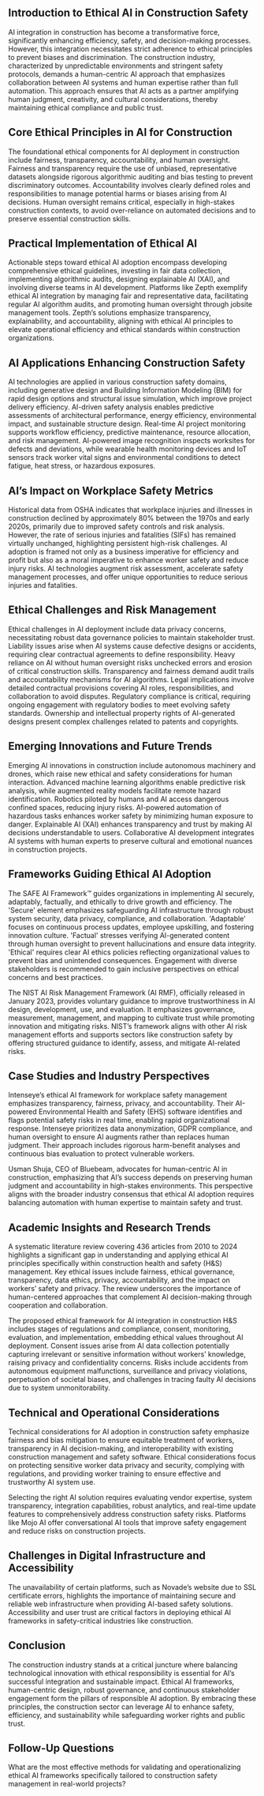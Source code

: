 ## Introduction to Ethical AI in Construction Safety
AI integration in construction has become a transformative force, significantly enhancing efficiency, safety, and decision-making processes. However, this integration necessitates strict adherence to ethical principles to prevent biases and discrimination. The construction industry, characterized by unpredictable environments and stringent safety protocols, demands a human-centric AI approach that emphasizes collaboration between AI systems and human expertise rather than full automation. This approach ensures that AI acts as a partner amplifying human judgment, creativity, and cultural considerations, thereby maintaining ethical compliance and public trust.

## Core Ethical Principles in AI for Construction
The foundational ethical components for AI deployment in construction include fairness, transparency, accountability, and human oversight. Fairness and transparency require the use of unbiased, representative datasets alongside rigorous algorithmic auditing and bias testing to prevent discriminatory outcomes. Accountability involves clearly defined roles and responsibilities to manage potential harms or biases arising from AI decisions. Human oversight remains critical, especially in high-stakes construction contexts, to avoid over-reliance on automated decisions and to preserve essential construction skills.

## Practical Implementation of Ethical AI
Actionable steps toward ethical AI adoption encompass developing comprehensive ethical guidelines, investing in fair data collection, implementing algorithmic audits, designing explainable AI (XAI), and involving diverse teams in AI development. Platforms like Zepth exemplify ethical AI integration by managing fair and representative data, facilitating regular AI algorithm audits, and promoting human oversight through jobsite management tools. Zepth’s solutions emphasize transparency, explainability, and accountability, aligning with ethical AI principles to elevate operational efficiency and ethical standards within construction organizations.

## AI Applications Enhancing Construction Safety
AI technologies are applied in various construction safety domains, including generative design and Building Information Modeling (BIM) for rapid design options and structural issue simulation, which improve project delivery efficiency. AI-driven safety analysis enables predictive assessments of architectural performance, energy efficiency, environmental impact, and sustainable structure design. Real-time AI project monitoring supports workflow efficiency, predictive maintenance, resource allocation, and risk management. AI-powered image recognition inspects worksites for defects and deviations, while wearable health monitoring devices and IoT sensors track worker vital signs and environmental conditions to detect fatigue, heat stress, or hazardous exposures.

## AI’s Impact on Workplace Safety Metrics
Historical data from OSHA indicates that workplace injuries and illnesses in construction declined by approximately 80% between the 1970s and early 2020s, primarily due to improved safety controls and risk analysis. However, the rate of serious injuries and fatalities (SIFs) has remained virtually unchanged, highlighting persistent high-risk challenges. AI adoption is framed not only as a business imperative for efficiency and profit but also as a moral imperative to enhance worker safety and reduce injury risks. AI technologies augment risk assessment, accelerate safety management processes, and offer unique opportunities to reduce serious injuries and fatalities.

## Ethical Challenges and Risk Management
Ethical challenges in AI deployment include data privacy concerns, necessitating robust data governance policies to maintain stakeholder trust. Liability issues arise when AI systems cause defective designs or accidents, requiring clear contractual agreements to define responsibility. Heavy reliance on AI without human oversight risks unchecked errors and erosion of critical construction skills. Transparency and fairness demand audit trails and accountability mechanisms for AI algorithms. Legal implications involve detailed contractual provisions covering AI roles, responsibilities, and collaboration to avoid disputes. Regulatory compliance is critical, requiring ongoing engagement with regulatory bodies to meet evolving safety standards. Ownership and intellectual property rights of AI-generated designs present complex challenges related to patents and copyrights.

## Emerging Innovations and Future Trends
Emerging AI innovations in construction include autonomous machinery and drones, which raise new ethical and safety considerations for human interaction. Advanced machine learning algorithms enable predictive risk analysis, while augmented reality models facilitate remote hazard identification. Robotics piloted by humans and AI access dangerous confined spaces, reducing injury risks. AI-powered automation of hazardous tasks enhances worker safety by minimizing human exposure to danger. Explainable AI (XAI) enhances transparency and trust by making AI decisions understandable to users. Collaborative AI development integrates AI systems with human experts to preserve cultural and emotional nuances in construction projects.

## Frameworks Guiding Ethical AI Adoption
The SAFE AI Framework™ guides organizations in implementing AI securely, adaptably, factually, and ethically to drive growth and efficiency. The 'Secure' element emphasizes safeguarding AI infrastructure through robust system security, data privacy, compliance, and collaboration. 'Adaptable' focuses on continuous process updates, employee upskilling, and fostering innovation culture. 'Factual' stresses verifying AI-generated content through human oversight to prevent hallucinations and ensure data integrity. 'Ethical' requires clear AI ethics policies reflecting organizational values to prevent bias and unintended consequences. Engagement with diverse stakeholders is recommended to gain inclusive perspectives on ethical concerns and best practices.

The NIST AI Risk Management Framework (AI RMF), officially released in January 2023, provides voluntary guidance to improve trustworthiness in AI design, development, use, and evaluation. It emphasizes governance, measurement, management, and mapping to cultivate trust while promoting innovation and mitigating risks. NIST’s framework aligns with other AI risk management efforts and supports sectors like construction safety by offering structured guidance to identify, assess, and mitigate AI-related risks.

## Case Studies and Industry Perspectives
Intenseye’s ethical AI framework for workplace safety management emphasizes transparency, fairness, privacy, and accountability. Their AI-powered Environmental Health and Safety (EHS) software identifies and flags potential safety risks in real time, enabling rapid organizational response. Intenseye prioritizes data anonymization, GDPR compliance, and human oversight to ensure AI augments rather than replaces human judgment. Their approach includes rigorous harm-benefit analyses and continuous bias evaluation to protect vulnerable workers.

Usman Shuja, CEO of Bluebeam, advocates for human-centric AI in construction, emphasizing that AI’s success depends on preserving human judgment and accountability in high-stakes environments. This perspective aligns with the broader industry consensus that ethical AI adoption requires balancing automation with human expertise to maintain safety and trust.

## Academic Insights and Research Trends
A systematic literature review covering 436 articles from 2010 to 2024 highlights a significant gap in understanding and applying ethical AI principles specifically within construction health and safety (H&S) management. Key ethical issues include fairness, ethical governance, transparency, data ethics, privacy, accountability, and the impact on workers’ safety and privacy. The review underscores the importance of human-centered approaches that complement AI decision-making through cooperation and collaboration.

The proposed ethical framework for AI integration in construction H&S includes stages of regulations and compliance, consent, monitoring, evaluation, and implementation, embedding ethical values throughout AI deployment. Consent issues arise from AI data collection potentially capturing irrelevant or sensitive information without workers’ knowledge, raising privacy and confidentiality concerns. Risks include accidents from autonomous equipment malfunctions, surveillance and privacy violations, perpetuation of societal biases, and challenges in tracing faulty AI decisions due to system unmonitorability.

## Technical and Operational Considerations
Technical considerations for AI adoption in construction safety emphasize fairness and bias mitigation to ensure equitable treatment of workers, transparency in AI decision-making, and interoperability with existing construction management and safety software. Ethical considerations focus on protecting sensitive worker data privacy and security, complying with regulations, and providing worker training to ensure effective and trustworthy AI system use.

Selecting the right AI solution requires evaluating vendor expertise, system transparency, integration capabilities, robust analytics, and real-time update features to comprehensively address construction safety risks. Platforms like Mojo AI offer conversational AI tools that improve safety engagement and reduce risks on construction projects.

## Challenges in Digital Infrastructure and Accessibility
The unavailability of certain platforms, such as Novade’s website due to SSL certificate errors, highlights the importance of maintaining secure and reliable web infrastructure when providing AI-based safety solutions. Accessibility and user trust are critical factors in deploying ethical AI frameworks in safety-critical industries like construction.

## Conclusion
The construction industry stands at a critical juncture where balancing technological innovation with ethical responsibility is essential for AI’s successful integration and sustainable impact. Ethical AI frameworks, human-centric design, robust governance, and continuous stakeholder engagement form the pillars of responsible AI adoption. By embracing these principles, the construction sector can leverage AI to enhance safety, efficiency, and sustainability while safeguarding worker rights and public trust.

## Follow-Up Questions
What are the most effective methods for validating and operationalizing ethical AI frameworks specifically tailored to construction safety management in real-world projects?